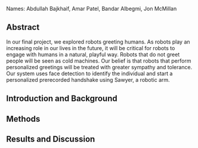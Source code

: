 Names: Abdullah Bajkhaif, Amar Patel, Bandar Albegmi, Jon McMillan

Abstract
--------
In our final project, we explored robots greeting humans. As robots play an
increasing role in our lives in the future, it will be critical for robots to
engage with humans in a natural, playful way. Robots that do not greet people
will be seen as cold machines. Our belief is that robots that perform
personalized greetings will be treated with greater sympathy and tolerance. Our
system uses face detection to identify the individual and start a personalized
prerecorded handshake using Sawyer, a robotic arm.

Introduction and Background
---------------------------

Methods
-------

Results and Discussion
----------------------
